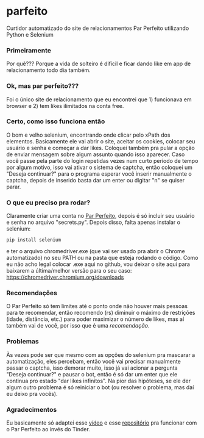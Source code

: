 # parfeito
Curtidor automatizado do site de relacionamentos Par Perfeito utilizando Python e Selenium

### Primeiramente
Por quê??? Porque a vida de solteiro é difícil e ficar dando like em app de relacionamento todo dia também.

### Ok, mas par perfeito???
Foi o único site de relacionamento que eu encontrei que 1) funcionava em browser e 2) tem likes ilimitados na conta free.

### Certo, como isso funciona então
O bom e velho selenium, encontrando onde clicar pelo xPath dos elementos. Basicamente ele vai abrir o site, aceitar os cookies, colocar seu usuário e senha e começar a dar likes. Coloquei também pra pular a opção de enviar mensagem sobre algum assunto quando isso aparecer. Caso você passe pela parte do login repetidas vezes num curto período de tempo por algum motivo, isso vai ativar o sistema de captcha, então coloquei um "Deseja continuar?" para o programa esperar você inserir manualmente o captcha, depois de inserido basta dar um enter ou digitar "n" se quiser parar.

### O que eu preciso pra rodar?
Claramente criar uma conta no [Par Perfeito](https://www.parperfeito.com.br/), depois é só incluir seu usuário e senha no arquivo "secrets.py". Depois disso, falta apenas instalar o selenium:
```
pip install selenium
```
e ter o arquivo chromedriver.exe (que vai ser usado pra abrir o Chrome automatizado) no seu PATH ou na pasta que esteja rodando o código. Como eu não acho legal colocar .exe aqui no github, vou deixar o site aqui para baixarem a última/melhor versão para o seu caso: https://chromedriver.chromium.org/downloads

### Recomendações
O Par Perfeito só tem limites até o ponto onde não houver mais pessoas para te recomendar, então recomendo (rs) diminuir o máximo de restrições (idade, distância, etc.) para poder maximizar o número de likes, mas aí também vai de você, por isso que é uma *recomendação*.

### Problemas
Às vezes pode ser que mesmo com as opções do selenium pra mascarar a automatização, eles percebam, então você vai precisar manualmente passar o captcha, isso demorar muito, isso já vai acionar a pergunta "Deseja continuar?" e pausar o bot, então é só dar um enter que ele continua pro estado "dar likes infinitos". Na pior das hipóteses, se ele der algum outro problema é só reiniciar o bot (ou resolver o problema, mas daí eu deixo pra vocês).

### Agradecimentos
Eu basicamente só adaptei esse [vídeo](https://www.youtube.com/watch?v=lvFAuUcowT4) e esse [repositório](https://github.com/aj-4/tinder-swipe-bot) pra funcionar com o Par Perfeito ao invés do Tinder.
